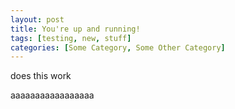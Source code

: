 ```yaml
---
layout: post
title: You're up and running!
tags: [testing, new, stuff]
categories: [Some Category, Some Other Category]
---
```


does this work



aaaaaaaaaaaaaaaaa
